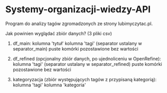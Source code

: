 # Systemy-organizacji-wiedzy-API
Program do analizy tagów zgromadzonych ze strony lubimyczytac.pl.

Jak powinien wyglądać zbiór danych? (3 pliki csv)

1. df_main:
kolumna 'tytuł'
kolumna 'tagi' (separator ustalany w separator_main)
puste komórki pozostawione bez wartości

2. df_refined (opcjonalny zbiór danych, po ujednoliceniu w OpenRefine):
kolumna 'tagi' (separator ustalany w separator_refined)
puste komórki pozostawione bez wartości

3. kategoryzacja (zbiór występujących tagów z przypisaną kategorią):
kolumna 'tagi'
kolumna 'kategoria'
